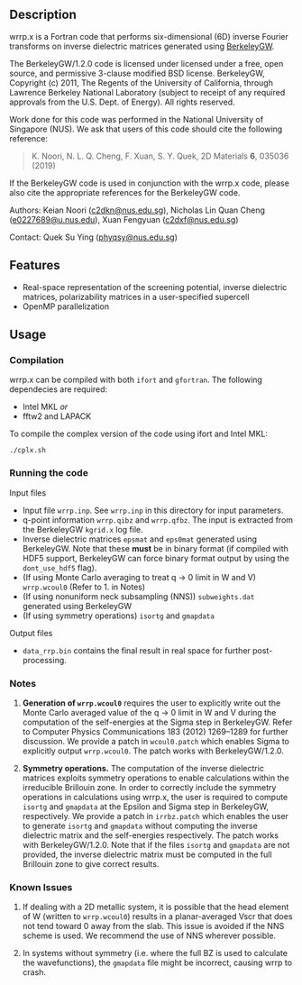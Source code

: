 ## Description
wrrp.x is a Fortran code that performs six-dimensional (6D) inverse Fourier transforms on inverse dielectric matrices generated using [BerkeleyGW](https://berkeleygw.org/).

The BerkeleyGW/1.2.0 code is licensed under licensed under a free, open source, and permissive 3-clause modified BSD license. BerkeleyGW, Copyright (c) 2011, The Regents of the University of California, through Lawrence Berkeley National Laboratory (subject to receipt of any required approvals from the U.S. Dept. of Energy). All rights reserved.

Work done for this code was performed in the National University of Singapore (NUS). We ask that users of this code should cite the following reference:

> K. Noori, N. L. Q. Cheng, F. Xuan, S. Y. Quek, 2D Materials **6**, 035036 (2019)

If the BerkeleyGW code is used in conjunction with the wrrp.x code, please also cite the appropriate references for the BerkeleyGW code.

Authors: Keian Noori (c2dkn@nus.edu.sg), Nicholas Lin Quan Cheng (e0227689@u.nus.edu), Xuan Fengyuan (c2dxf@nus.edu.sg)

Contact: Quek Su Ying (phyqsy@nus.edu.sg)

## Features
- Real-space representation of the screening potential, inverse dielectric matrices, polarizability matrices in a user-specified supercell
- OpenMP parallelization

## Usage

### Compilation
wrrp.x can be compiled with both `ifort` and `gfortran`. The following dependecies are required:
- Intel MKL *or*
- fftw2 and LAPACK

To compile the complex version of the code using ifort and Intel MKL:
```
./cplx.sh
```

### Running the code
Input files
- Input file `wrrp.inp`. See `wrrp.inp` in this directory for input parameters.
- q-point information `wrrp.qibz` and `wrrp.qfbz`. The input is extracted from the BerkeleyGW `kgrid.x` log file.
- Inverse dielectric matrices `epsmat` and `eps0mat` generated using BerkeleyGW. Note that these **must** be in binary format (if compiled with HDF5 support, BerkeleyGW can force binary format output by using the `dont_use_hdf5` flag).
- (If using Monte Carlo averaging to treat q -> 0 limit in W and V) `wrrp.wcoul0` (Refer to 1. in Notes)
- (If using nonuniform neck subsampling (NNS)) `subweights.dat` generated using BerkeleyGW
- (If using symmetry operations) `isortg` and `gmapdata`

Output files
- `data_rrp.bin` contains the final result in real space for further post-processing.

### Notes
1. **Generation of `wrrp.wcoul0`** requires the user to explicitly write out the Monte Carlo averaged value of the q -> 0 limit in W and V during the computation of the self-energies at the Sigma step in BerkeleyGW. Refer to Computer Physics Communications 183 (2012) 1269–1289 for further discussion. We provide a patch in `wcoul0.patch` which enables Sigma to explicitly output `wrrp.wcoul0`. The patch works with BerkeleyGW/1.2.0.

2. **Symmetry operations.** The computation of the inverse dielectric matrices exploits symmetry operations to enable calculations within the irreducible Brillouin zone. In order to correctly include the symmetry operations in calculations using wrrp.x, the user is required to compute `isortg` and `gmapdata` at the Epsilon and Sigma step in BerkeleyGW, respectively. We provide a patch in `irrbz.patch` which enables the user to generate `isortg` and `gmapdata` without computing the inverse dielectric matrix and the self-energies respectively. The patch works with BerkeleyGW/1.2.0. Note that if the files `isortg` and `gmapdata` are not provided, the inverse dielectric matrix must be computed in the full Brillouin zone to give correct results.

### Known Issues
1. If dealing with a 2D metallic system, it is possible that the head element of W (written to `wrrp.wcoul0`) results in a planar-averaged Vscr that does not tend toward 0 away from the slab. This issue is avoided if the NNS scheme is used. We recommend the use of NNS wherever possible.

2. In systems without symmetry (i.e. where the full BZ is used to calculate the wavefunctions), the `gmapdata` file might be incorrect, causing wrrp to crash.
